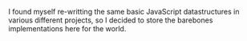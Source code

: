 I found myself re-writting the same basic JavaScript datastructures in various different projects, so I decided to store the barebones implementations here for the world.

